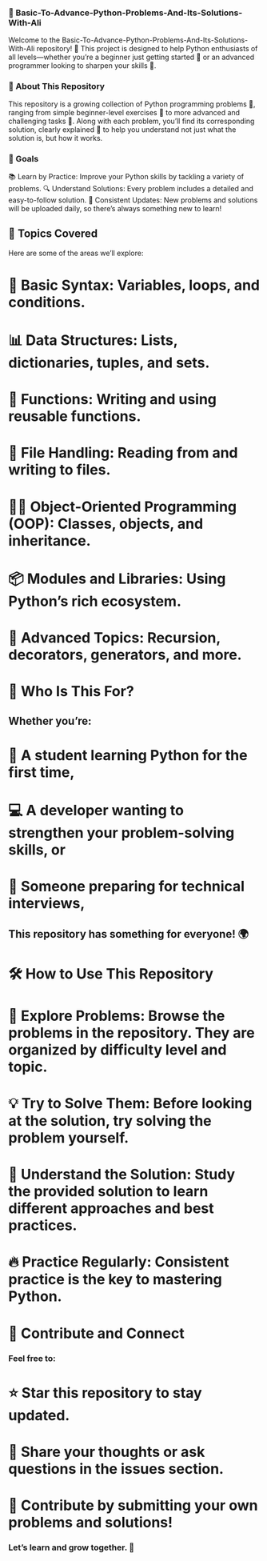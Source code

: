 ### 🐍 Basic-To-Advance-Python-Problems-And-Its-Solutions-With-Ali
Welcome to the Basic-To-Advance-Python-Problems-And-Its-Solutions-With-Ali repository! 🚀 This project is designed to help Python enthusiasts of all levels—whether you’re a beginner just getting started 🐣 or an advanced programmer looking to sharpen your skills 🧠.

### 🌟 About This Repository
This repository is a growing collection of Python programming problems 📝, ranging from simple beginner-level exercises 🎯 to more advanced and challenging tasks 🧩.
Along with each problem, you’ll find its corresponding solution, clearly explained 🧐 to help you understand not just what the solution is, but how it works.

### 🎯 Goals
📚 Learn by Practice: Improve your Python skills by tackling a variety of problems.
🔍 Understand Solutions: Every problem includes a detailed and easy-to-follow solution.
📅 Consistent Updates: New problems and solutions will be uploaded daily, so there’s always something new to learn!
## 📂 Topics Covered
Here are some of the areas we’ll explore:

# 🧮 Basic Syntax: Variables, loops, and conditions.
# 📊 Data Structures: Lists, dictionaries, tuples, and sets.
# 🔨 Functions: Writing and using reusable functions.
# 📂 File Handling: Reading from and writing to files.
# 🧑‍💻 Object-Oriented Programming (OOP): Classes, objects, and inheritance.
# 📦 Modules and Libraries: Using Python’s rich ecosystem.
# 🚀 Advanced Topics: Recursion, decorators, generators, and more.
# 🤔 Who Is This For?
## Whether you’re:

# 📖 A student learning Python for the first time,
# 💻 A developer wanting to strengthen your problem-solving skills, or
# 🎯 Someone preparing for technical interviews,

## This repository has something for everyone! 🌍

# 🛠️ How to Use This Repository
# 🔎 Explore Problems: Browse the problems in the repository. They are organized by difficulty level and topic.
# 💡 Try to Solve Them: Before looking at the solution, try solving the problem yourself.
# 📘 Understand the Solution: Study the provided solution to learn different approaches and best practices.
# 🔥 Practice Regularly: Consistent practice is the key to mastering Python.
# 💬 Contribute and Connect
### Feel free to:

# ⭐ Star this repository to stay updated.
# 📨 Share your thoughts or ask questions in the issues section.
# 🤝 Contribute by submitting your own problems and solutions!
### Let’s learn and grow together. 🌱